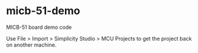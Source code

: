 # micb-51-demo
MICB-51 board demo code

Use File > Import > Simplicity Studio > MCU Projects to get the project back on another machine.
